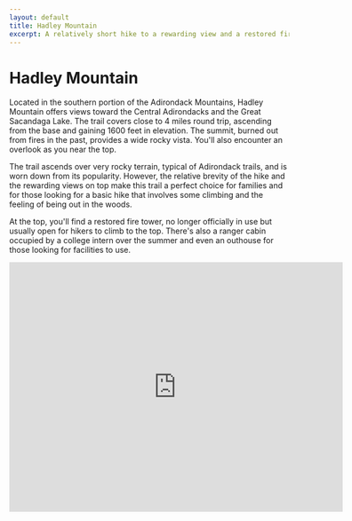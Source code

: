 ```yaml
---
layout: default
title: Hadley Mountain
excerpt: A relatively short hike to a rewarding view and a restored fire tower
---
```


<h1>Hadley Mountain</h1>

<p>Located in the southern portion of the Adirondack Mountains, Hadley Mountain offers views toward the Central Adirondacks and the Great Sacandaga Lake. The trail covers close to 4 miles round trip, ascending from the base and gaining 1600 feet in elevation. The summit, burned out from fires in the past, provides a wide rocky vista. You'll also encounter an overlook as you near the top.</p>

<p>The trail ascends over very rocky terrain, typical of Adirondack trails, and is worn down from its popularity. However, the relative brevity of the hike and the rewarding views on top make this trail a perfect choice for families and for those looking for a basic hike that involves some climbing and the feeling of being out in the woods.</p>

<p>At the top, you'll find a restored fire tower, no longer officially in use but usually open for hikers to climb to the top. There's also a ranger cabin occupied by a college intern over the summer and even an outhouse for those looking for facilities to use.</p>

<div class="google-maps">
	<iframe src="https://www.google.com/maps/embed?pb=!1m18!1m12!1m3!1d5372.577489252043!2d-73.95418568984338!3d43.37370150984455!2m3!1f0!2f0!3f0!3m2!1i1024!2i768!4f13.1!3m3!1m2!1s0x0000000000000000%3A0x396103b27966cf98!2sHadley+Mountain+Trail+Head+Parking+Lot!5e1!3m2!1sen!2sus!4v1461419318546" width="600" height="450" frameborder="0" style="border:0" allowfullscreen></iframe>
</div>